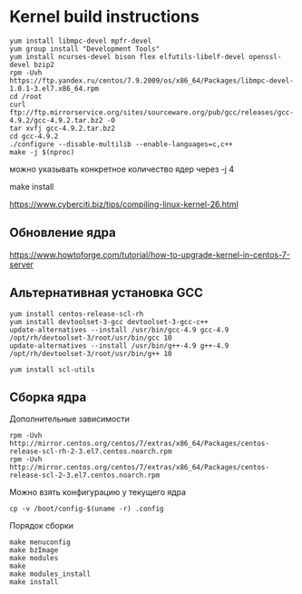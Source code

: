 # Kernel build instructions

```
yum install libmpc-devel mpfr-devel 
yum group install "Development Tools"
yum install ncurses-devel bison flex elfutils-libelf-devel openssl-devel bzip2
rpm -Uvh https://ftp.yandex.ru/centos/7.9.2009/os/x86_64/Packages/libmpc-devel-1.0.1-3.el7.x86_64.rpm
cd /root
curl ftp://ftp.mirrorservice.org/sites/sourceware.org/pub/gcc/releases/gcc-4.9.2/gcc-4.9.2.tar.bz2 -O
tar xvfj gcc-4.9.2.tar.bz2
cd gcc-4.9.2
./configure --disable-multilib --enable-languages=c,c++
make -j $(nproc)
```
можно указывать конкретное количество ядер через -j 4

make install


https://www.cyberciti.biz/tips/compiling-linux-kernel-26.html


## Обновление ядра
https://www.howtoforge.com/tutorial/how-to-upgrade-kernel-in-centos-7-server



## Альтернативная установка GCC
```
yum install centos-release-scl-rh
yum install devtoolset-3-gcc devtoolset-3-gcc-c++
update-alternatives --install /usr/bin/gcc-4.9 gcc-4.9 /opt/rh/devtoolset-3/root/usr/bin/gcc 10
update-alternatives --install /usr/bin/g++-4.9 g++-4.9 /opt/rh/devtoolset-3/root/usr/bin/g++ 10
```

```
yum install scl-utils
```

## Сборка ядра
Дополнительные зависимости
```
rpm -Uvh http://mirror.centos.org/centos/7/extras/x86_64/Packages/centos-release-scl-rh-2-3.el7.centos.noarch.rpm
rpm -Uvh http://mirror.centos.org/centos/7/extras/x86_64/Packages/centos-release-scl-2-3.el7.centos.noarch.rpm
```
Можно взять конфигурацию у текущего ядра
```
cp -v /boot/config-$(uname -r) .config
```
Порядок сборки
```
make menuconfig
make bzImage
make modules
make
make modules_install
make install
```
